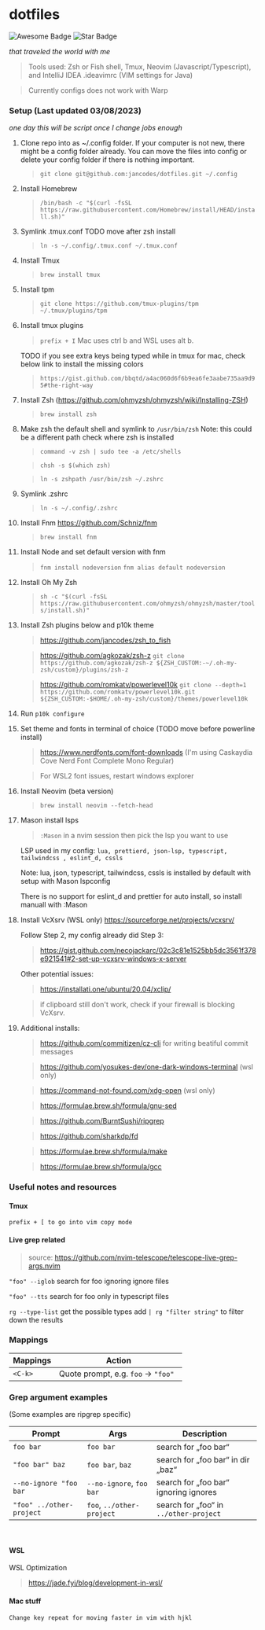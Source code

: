 # dotfiles

<p>
<img src="https://cdn.rawgit.com/sindresorhus/awesome/d7305f38d29fed78fa85652e3a63e154dd8e8829/media/badge.svg" alt="Awesome Badge"/> <img src="https://img.shields.io/static/v1?label=%F0%9F%8C%9F&message=If%20Useful&style=style=flat&color=BC4E99" alt="Star Badge"/>
</p>
<p>
<em>
that traveled the world with me
</em>
</p>

> Tools used: Zsh or Fish shell, Tmux, Neovim (Javascript/Typescript), and IntelliJ IDEA .ideavimrc (VIM settings for Java)

> Currently configs does not work with Warp

### Setup (Last updated 03/08/2023)

<em>one day this will be script once I change jobs enough</em>

1.  Clone repo into as ~/.config folder. If your computer is not new, there might be a config folder already. You can move the files into config or delete your config folder if there is nothing important.
    > `git clone git@github.com:jancodes/dotfiles.git ~/.config`
2.  Install Homebrew
    > `/bin/bash -c "$(curl -fsSL https://raw.githubusercontent.com/Homebrew/install/HEAD/install.sh)"`
3.  Symlink .tmux.conf TODO move after zsh install
    > `ln -s ~/.config/.tmux.conf ~/.tmux.conf`
4.  Install Tmux
    > `brew install tmux`
5.  Install tpm
    > `git clone https://github.com/tmux-plugins/tpm ~/.tmux/plugins/tpm`
6.  Install tmux plugins
    > `prefix + I` Mac uses ctrl b and WSL uses alt b.
    
    TODO if you see extra keys being typed while in tmux for mac, check below link to install the missing colors
    > `https://gist.github.com/bbqtd/a4ac060d6f6b9ea6fe3aabe735aa9d95#the-right-way`
7.  Install Zsh (https://github.com/ohmyzsh/ohmyzsh/wiki/Installing-ZSH)
    > `brew install zsh`
8.  Make zsh the default shell and symlink to `/usr/bin/zsh` Note: this could be a different path check where zsh is installed

    > `command -v zsh | sudo tee -a /etc/shells`

    > `chsh -s $(which zsh)`

    > `ln -s zshpath /usr/bin/zsh ~/.zshrc`

9.  Symlink .zshrc
    > `ln -s ~/.config/.zshrc`
10. Install Fnm https://github.com/Schniz/fnm
    > `brew install fnm`
12. Install Node and set default version with fnm
    > `fnm install nodeversion`
    > `fnm alias default nodeversion`
14. Install Oh My Zsh
    > `sh -c "$(curl -fsSL https://raw.githubusercontent.com/ohmyzsh/ohmyzsh/master/tools/install.sh)"`
15. Install Zsh plugins below and p10k theme

    > https://github.com/jancodes/zsh_to_fish

    > https://github.com/agkozak/zsh-z
    > `git clone https://github.com/agkozak/zsh-z ${ZSH_CUSTOM:-~/.oh-my-zsh/custom}/plugins/zsh-z`

    > https://github.com/romkatv/powerlevel10k
    > `git clone --depth=1 https://github.com/romkatv/powerlevel10k.git ${ZSH_CUSTOM:-$HOME/.oh-my-zsh/custom}/themes/powerlevel10k`

14. Run `p10k configure`
15. Set theme and fonts in terminal of choice (TODO move before powerline install)

    > https://www.nerdfonts.com/font-downloads (I'm using Caskaydia Cove Nerd Font Complete Mono Regular)

    > For WSL2 font issues, restart windows explorer

16. Install Neovim (beta version)

    > `brew install neovim --fetch-head`

17. Mason install lsps

    > `:Mason` in a nvim session then pick the lsp you want to use

    LSP used in my config: `lua, prettierd, json-lsp, typescript, tailwindcss , eslint_d, cssls`

    Note: lua, json, typescript, tailwindcss, cssls is installed by default with setup with Mason lspconfig

    There is no support for eslint_d and prettier for auto install, so install manuall with :Mason

18. Install VcXsrv (WSL only) https://sourceforge.net/projects/vcxsrv/

    Follow Step 2, my config already did Step 3:

    > https://gist.github.com/necojackarc/02c3c81e1525bb5dc3561f378e921541#2-set-up-vcxsrv-windows-x-server

    Other potential issues:

    > https://installati.one/ubuntu/20.04/xclip/

    > if clipboard still don't work, check if your firewall is blocking VcXsrv.

19. Additional installs:

    > https://github.com/commitizen/cz-cli for writing beatiful commit messages

    > https://github.com/yosukes-dev/one-dark-windows-terminal (wsl only)

    > https://command-not-found.com/xdg-open (wsl only)
    
    > https://formulae.brew.sh/formula/gnu-sed

    > https://github.com/BurntSushi/ripgrep

    > https://github.com/sharkdp/fd

    > https://formulae.brew.sh/formula/make

    > https://formulae.brew.sh/formula/gcc
    
### Useful notes and resources

#### Tmux

`prefix + [ to go into vim copy mode`

#### Live grep related

> source: https://github.com/nvim-telescope/telescope-live-grep-args.nvim

`"foo" --iglob` search for foo ignoring ignore files

`"foo" --tts` search for foo only in typescript files

`rg --type-list` get the possible types add `| rg "filter string"` to filter down the results

### Mappings

| Mappings | Action                              |
| -------- | ----------------------------------- |
| `<C-k>`  | Quote prompt, e.g. `foo` → `"foo" ` |

### Grep argument examples

(Some examples are ripgrep specific)

| Prompt                   | Args                      | Description                            |
| ------------------------ | ------------------------- | -------------------------------------- |
| `foo bar`                | `foo bar`                 | search for „foo bar“                   |
| `"foo bar" baz`          | `foo bar`, `baz`          | search for „foo bar“ in dir „baz“      |
| `--no-ignore "foo bar`   | `--no-ignore`, `foo bar`  | search for „foo bar“ ignoring ignores  |
| `"foo" ../other-project` | `foo`, `../other-project` | search for „foo“ in `../other-project` |

<br>

#### WSL

WSL Optimization

> https://jade.fyi/blog/development-in-wsl/

#### Mac stuff

`Change key repeat for moving faster in vim with hjkl`
